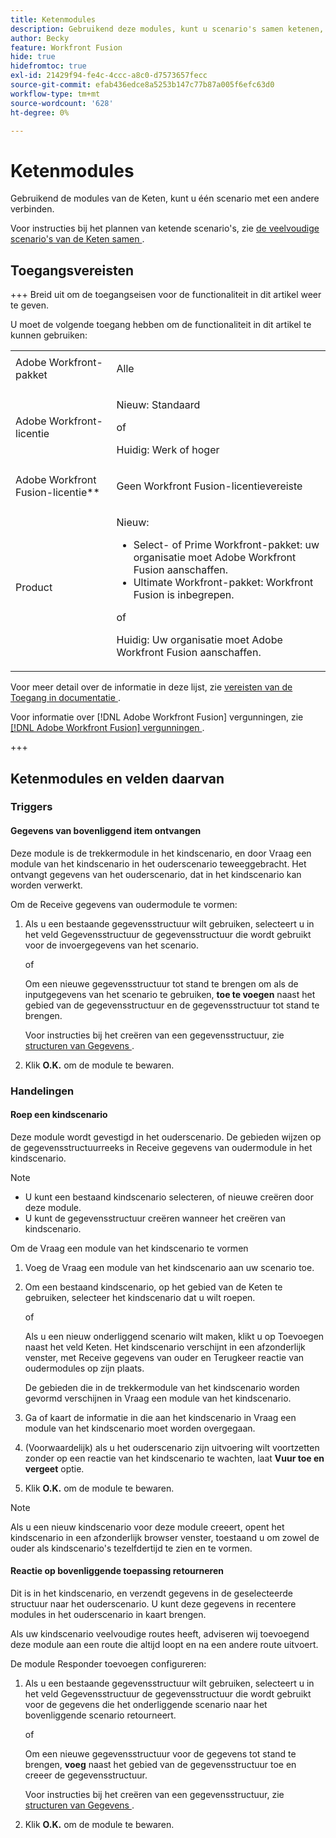 ```yaml
---
title: Ketenmodules
description: Gebruikend deze modules, kunt u scenario's samen ketenen, makend één vraag een andere.
author: Becky
feature: Workfront Fusion
hide: true
hidefromtoc: true
exl-id: 21429f94-fe4c-4ccc-a8c0-d7573657fecc
source-git-commit: efab436edce8a5253b147c77b87a005f6efc63d0
workflow-type: tm+mt
source-wordcount: '628'
ht-degree: 0%

---
```


# Ketenmodules

Gebruikend de modules van de Keten, kunt u één scenario met een andere verbinden.

<!--This article will be about the specific module configuration-->

Voor instructies bij het plannen van ketende scenario&#39;s, zie [ de veelvoudige scenario&#39;s van de Keten samen ](/help/workfront-fusion/create-scenarios/plan-a-scenario/chain-scenarios.md).


## Toegangsvereisten

+++ Breid uit om de toegangseisen voor de functionaliteit in dit artikel weer te geven.

U moet de volgende toegang hebben om de functionaliteit in dit artikel te kunnen gebruiken:

<table style="table-layout:auto">
 <col> 
 <col> 
 <tbody> 
  <tr> 
   <td role="rowheader">Adobe Workfront-pakket</td> 
   <td> <p>Alle</p> </td> 
  </tr> 
  <tr data-mc-conditions=""> 
   <td role="rowheader">Adobe Workfront-licentie</td> 
   <td> <p>Nieuw: Standaard</p><p>of</p><p>Huidig: Werk of hoger</p> </td> 
  </tr> 
  <tr> 
   <td role="rowheader">Adobe Workfront Fusion-licentie**</td> 
   <td>
   <p>Geen Workfront Fusion-licentievereiste</p>
   </td> 
  </tr> 
  <tr> 
   <td role="rowheader">Product</td> 
   <td>
   <p>Nieuw:</p> <ul><li>Select- of Prime Workfront-pakket: uw organisatie moet Adobe Workfront Fusion aanschaffen.</li><li>Ultimate Workfront-pakket: Workfront Fusion is inbegrepen.</li></ul>
   <p>of</p>
   <p>Huidig: Uw organisatie moet Adobe Workfront Fusion aanschaffen.</p>
   </td> 
  </tr>
 </tbody> 
</table>

Voor meer detail over de informatie in deze lijst, zie [ vereisten van de Toegang in documentatie ](/help/workfront-fusion/references/licenses-and-roles/access-level-requirements-in-documentation.md).

Voor informatie over [!DNL Adobe Workfront Fusion] vergunningen, zie [[!DNL Adobe Workfront Fusion]  vergunningen ](/help/workfront-fusion/set-up-and-manage-workfront-fusion/licensing-operations-overview/license-automation-vs-integration.md).

+++

## Ketenmodules en velden daarvan

### Triggers

#### Gegevens van bovenliggend item ontvangen

Deze module is de trekkermodule in het kindscenario, en door Vraag een module van het kindscenario in het ouderscenario teweeggebracht. Het ontvangt gegevens van het ouderscenario, dat in het kindscenario kan worden verwerkt.

Om de Receive gegevens van oudermodule te vormen:

1. Als u een bestaande gegevensstructuur wilt gebruiken, selecteert u in het veld Gegevensstructuur de gegevensstructuur die wordt gebruikt voor de invoergegevens van het scenario.

   of

   Om een nieuwe gegevensstructuur tot stand te brengen om als de inputgegevens van het scenario te gebruiken, **toe te voegen** naast het gebied van de gegevensstructuur en de gegevensstructuur tot stand te brengen.

   Voor instructies bij het creëren van een gegevensstructuur, zie [ structuren van Gegevens ](/help/workfront-fusion/references/mapping-panel/data-types/data-structures.md).

1. Klik **O.K.** om de module te bewaren.

### Handelingen

#### Roep een kindscenario

Deze module wordt gevestigd in het ouderscenario. De gebieden wijzen op de gegevensstructuurreeks in Receive gegevens van oudermodule in het kindscenario.

>[!NOTE]
>
>* U kunt een bestaand kindscenario selecteren, of nieuwe creëren door deze module.
>* U kunt de gegevensstructuur creëren wanneer het creëren van kindscenario.

Om de Vraag een module van het kindscenario te vormen

1. Voeg de Vraag een module van het kindscenario aan uw scenario toe.
1. Om een bestaand kindscenario, op het gebied van de Keten te gebruiken, selecteer het kindscenario dat u wilt roepen.

   of

   Als u een nieuw onderliggend scenario wilt maken, klikt u op Toevoegen naast het veld Keten. Het kindscenario verschijnt in een afzonderlijk venster, met Receive gegevens van ouder en Terugkeer reactie van oudermodules op zijn plaats.

   De gebieden die in de trekkermodule van het kindscenario worden gevormd verschijnen in Vraag een module van het kindscenario.

1. Ga of kaart de informatie in die aan het kindscenario in Vraag een module van het kindscenario moet worden overgegaan.
1. (Voorwaardelijk) als u het ouderscenario zijn uitvoering wilt voortzetten zonder op een reactie van het kindscenario te wachten, laat **Vuur toe en vergeet** optie.
1. Klik **O.K.** om de module te bewaren.

>[!NOTE]
>
>Als u een nieuw kindscenario voor deze module creeert, opent het kindscenario in een afzonderlijk browser venster, toestaand u om zowel de ouder als kindscenario&#39;s tezelfdertijd te zien en te vormen.

#### Reactie op bovenliggende toepassing retourneren

Dit is in het kindscenario, en verzendt gegevens in de geselecteerde structuur naar het ouderscenario. U kunt deze gegevens in recentere modules in het ouderscenario in kaart brengen.

Als uw kindscenario veelvoudige routes heeft, adviseren wij toevoegend deze module aan een route die altijd loopt en na een andere route uitvoert.

De module Responder toevoegen configureren:

1. Als u een bestaande gegevensstructuur wilt gebruiken, selecteert u in het veld Gegevensstructuur de gegevensstructuur die wordt gebruikt voor de gegevens die het onderliggende scenario naar het bovenliggende scenario retourneert.

   of

   Om een nieuwe gegevensstructuur voor de gegevens tot stand te brengen, **voeg** naast het gebied van de gegevensstructuur toe en creeer de gegevensstructuur.

   Voor instructies bij het creëren van een gegevensstructuur, zie [ structuren van Gegevens ](/help/workfront-fusion/references/mapping-panel/data-types/data-structures.md).

1. Klik **O.K.** om de module te bewaren.
